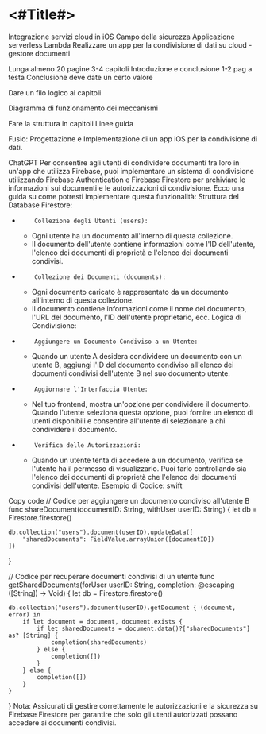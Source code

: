 #  <#Title#>

Integrazione servizi cloud in iOS
Campo della sicurezza
Applicazione serverless Lambda
Realizzare un app per la condivisione di dati su cloud - gestore documenti

Lunga almeno 20 pagine
3-4 capitoli
Introduzione e conclusione 1-2 pag a testa
Conclusione deve date  un certo valore

Dare un filo logico ai capitoli

Diagramma di funzionamento dei meccanismi


Fare la struttura in capitoli
Linee guida


Fusio: Progettazione e Implementazione di un app iOS per la condivisione di dati.


ChatGPT
Per consentire agli utenti di condividere documenti tra loro in un'app che utilizza Firebase, puoi implementare un sistema di condivisione utilizzando Firebase Authentication e Firebase Firestore per archiviare le informazioni sui documenti e le autorizzazioni di condivisione. Ecco una guida su come potresti implementare questa funzionalità:
Struttura del Database Firestore:
*         Collezione degli Utenti (users):
    * Ogni utente ha un documento all'interno di questa collezione.
    * Il documento dell'utente contiene informazioni come l'ID dell'utente, l'elenco dei documenti di proprietà e l'elenco dei documenti condivisi.
*         Collezione dei Documenti (documents):
    * Ogni documento caricato è rappresentato da un documento all'interno di questa collezione.
    * Il documento contiene informazioni come il nome del documento, l'URL del documento, l'ID dell'utente proprietario, ecc.
Logica di Condivisione:
*         Aggiungere un Documento Condiviso a un Utente:
    * Quando un utente A desidera condividere un documento con un utente B, aggiungi l'ID del documento condiviso all'elenco dei documenti condivisi dell'utente B nel suo documento utente.
*         Aggiornare l'Interfaccia Utente:
    * Nel tuo frontend, mostra un'opzione per condividere il documento. Quando l'utente seleziona questa opzione, puoi fornire un elenco di utenti disponibili e consentire all'utente di selezionare a chi condividere il documento.
*         Verifica delle Autorizzazioni:
    * Quando un utente tenta di accedere a un documento, verifica se l'utente ha il permesso di visualizzarlo. Puoi farlo controllando sia l'elenco dei documenti di proprietà che l'elenco dei documenti condivisi dell'utente.
Esempio di Codice:
swift

Copy code
// Codice per aggiungere un documento condiviso all'utente B
func shareDocument(documentID: String, withUser userID: String) {
    let db = Firestore.firestore()
    
    db.collection("users").document(userID).updateData([
        "sharedDocuments": FieldValue.arrayUnion([documentID])
    ])
}

// Codice per recuperare documenti condivisi di un utente
func getSharedDocuments(forUser userID: String, completion: @escaping ([String]) -> Void) {
    let db = Firestore.firestore()
    
    db.collection("users").document(userID).getDocument { (document, error) in
        if let document = document, document.exists {
            if let sharedDocuments = document.data()?["sharedDocuments"] as? [String] {
                completion(sharedDocuments)
            } else {
                completion([])
            }
        } else {
            completion([])
        }
    }
}
Nota: Assicurati di gestire correttamente le autorizzazioni e la sicurezza su Firebase Firestore per garantire che solo gli utenti autorizzati possano accedere ai documenti condivisi.
